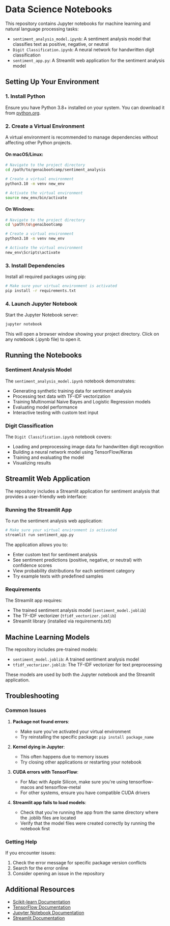 # Data Science Notebooks

This repository contains Jupyter notebooks for machine learning and natural language processing tasks:

- `sentiment_analysis_model.ipynb`: A sentiment analysis model that classifies text as positive, negative, or neutral
- `Digit Classification.ipynb`: A neural network for handwritten digit classification
- `sentiment_app.py`: A Streamlit web application for the sentiment analysis model

## Setting Up Your Environment

### 1. Install Python

Ensure you have Python 3.8+ installed on your system. You can download it from [python.org](https://www.python.org/downloads/).

### 2. Create a Virtual Environment

A virtual environment is recommended to manage dependencies without affecting other Python projects.

#### On macOS/Linux:

```bash
# Navigate to the project directory
cd /path/to/genaibootcamp/sentiment_analysis

# Create a virtual environment
python3.10 -m venv new_env

# Activate the virtual environment
source new_env/bin/activate
```

#### On Windows:

```bash
# Navigate to the project directory
cd \path\to\genaibootcamp

# Create a virtual environment
python3.10 -m venv new_env

# Activate the virtual environment
new_env\Scripts\activate
```

### 3. Install Dependencies

Install all required packages using pip:

```bash
# Make sure your virtual environment is activated
pip install -r requirements.txt
```

### 4. Launch Jupyter Notebook

Start the Jupyter Notebook server:

```bash
jupyter notebook
```

This will open a browser window showing your project directory. Click on any notebook (.ipynb file) to open it.

## Running the Notebooks

### Sentiment Analysis Model

The `sentiment_analysis_model.ipynb` notebook demonstrates:
- Generating synthetic training data for sentiment analysis
- Processing text data with TF-IDF vectorization
- Training Multinomial Naive Bayes and Logistic Regression models
- Evaluating model performance
- Interactive testing with custom text input

### Digit Classification

The `Digit Classification.ipynb` notebook covers:
- Loading and preprocessing image data for handwritten digit recognition
- Building a neural network model using TensorFlow/Keras
- Training and evaluating the model
- Visualizing results

## Streamlit Web Application

The repository includes a Streamlit application for sentiment analysis that provides a user-friendly web interface:

### Running the Streamlit App

To run the sentiment analysis web application:

```bash
# Make sure your virtual environment is activated
streamlit run sentiment_app.py
```

The application allows you to:
- Enter custom text for sentiment analysis
- See sentiment predictions (positive, negative, or neutral) with confidence scores
- View probability distributions for each sentiment category
- Try example texts with predefined samples

### Requirements

The Streamlit app requires:
- The trained sentiment analysis model (`sentiment_model.joblib`)
- The TF-IDF vectorizer (`tfidf_vectorizer.joblib`)
- Streamlit library (installed via requirements.txt)

## Machine Learning Models

The repository includes pre-trained models:

- `sentiment_model.joblib`: A trained sentiment analysis model
- `tfidf_vectorizer.joblib`: The TF-IDF vectorizer for text preprocessing

These models are used by both the Jupyter notebook and the Streamlit application.

## Troubleshooting

### Common Issues

1. **Package not found errors**:
   - Make sure you've activated your virtual environment
   - Try reinstalling the specific package: `pip install package_name`

2. **Kernel dying in Jupyter**:
   - This often happens due to memory issues
   - Try closing other applications or restarting your notebook

3. **CUDA errors with TensorFlow**:
   - For Mac with Apple Silicon, make sure you're using tensorflow-macos and tensorflow-metal
   - For other systems, ensure you have compatible CUDA drivers

4. **Streamlit app fails to load models**:
   - Check that you're running the app from the same directory where the .joblib files are located
   - Verify that the model files were created correctly by running the notebook first

### Getting Help

If you encounter issues:
1. Check the error message for specific package version conflicts
2. Search for the error online
3. Consider opening an issue in the repository

## Additional Resources

- [Scikit-learn Documentation](https://scikit-learn.org/stable/)
- [TensorFlow Documentation](https://www.tensorflow.org/api_docs)
- [Jupyter Notebook Documentation](https://jupyter-notebook.readthedocs.io/en/stable/)
- [Streamlit Documentation](https://docs.streamlit.io/)